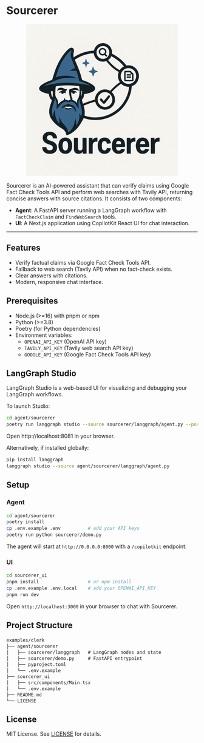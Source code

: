# Sourcerer

<p align="center"><img src="Sourcerer.png" alt="Sourcerer Logo" width="400"/></p>

Sourcerer is an AI-powered assistant that can verify claims using Google Fact Check Tools API and perform web searches with Tavily API, returning concise answers with source citations. It consists of two components:

- **Agent**: A FastAPI server running a LangGraph workflow with `FactCheckClaim` and `FindWebSearch` tools.
- **UI**: A Next.js application using CopilotKit React UI for chat interaction.

---

## Features

- Verify factual claims via Google Fact Check Tools API.
- Fallback to web search (Tavily API) when no fact-check exists.
- Clear answers with citations.
- Modern, responsive chat interface.

## Prerequisites

- Node.js (>=16) with pnpm or npm
- Python (>=3.8)
- Poetry (for Python dependencies)
- Environment variables:
  - `OPENAI_API_KEY`  (OpenAI API key)
  - `TAVILY_API_KEY`  (Tavily web search API key)
  - `GOOGLE_API_KEY`  (Google Fact Check Tools API key)

## LangGraph Studio

LangGraph Studio is a web-based UI for visualizing and debugging your LangGraph workflows.

To launch Studio:

```bash
cd agent/sourcerer
poetry run langgraph studio --source sourcerer/langgraph/agent.py --port 8081
```

Open http://localhost:8081 in your browser.

Alternatively, if installed globally:

```bash
pip install langgraph
langgraph studio --source agent/sourcerer/langgraph/agent.py
```

## Setup

### Agent

```bash
cd agent/sourcerer
poetry install
cp .env.example .env          # add your API keys
poetry run python sourcerer/demo.py
```

The agent will start at `http://0.0.0.0:8000` with a `/copilotkit` endpoint.

### UI

```bash
cd sourcerer_ui
pnpm install                  # or npm install
cp .env.example .env.local    # add your OPENAI_API_KEY
pnpm run dev
```

Open `http://localhost:3000` in your browser to chat with Sourcerer.

## Project Structure

```
examples/clerk
├── agent/sourcerer
│   ├── sourcerer/langgraph   # LangGraph nodes and state
│   ├── sourcerer/demo.py     # FastAPI entrypoint
│   ├── pyproject.toml
│   └── .env.example
├── sourcerer_ui
│   ├── src/components/Main.tsx
│   └── .env.example
├── README.md
└── LICENSE
```

## License

MIT License. See [LICENSE](LICENSE) for details.
